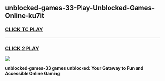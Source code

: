 
## unblocked-games-33-Play-Unblocked-Games-Online-ku7it
<h3>
<a href="https://premium76.site?title=unblocked-games-33&ref=24A">CLICK TO PLAY</a></h3>
<hr>

<h3>
<a href="https://premium76.site?title=unblocked-games-33&ref=24A">CLICK 2 PLAY</a>
  
</h3>

<a href="https://premium76.site?title=unblocked-games-33&ref=24A"><img src="https://clearcache.store/games.png"></a>


**unblocked-games-33 games unblocked: Your Gateway to Fun and Accessible Online Gaming**
